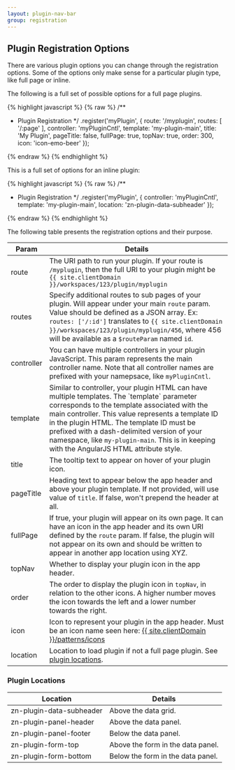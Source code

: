 ```yaml
---
layout: plugin-nav-bar
group: registration
---
```


## Plugin Registration Options

There are various plugin options you can change through the registration options. Some of the options only make sense for a particular plugin type, like full page or inline. 

The following is a full set of possible options for a full page plugins.

{% highlight javascript %}
{% raw %}
/**
 * Plugin Registration
 */
.register('myPlugin', {
    route: '/myplugin',
    routes: [
        '/:page'
    ],
    controller: 'myPluginCntl',
    template: 'my-plugin-main',
    title: 'My Plugin',
    pageTitle: false,
    fullPage: true,
    topNav: true,
    order: 300,
    icon: 'icon-emo-beer'
});

{% endraw %}
{% endhighlight %}

This is a full set of options for an inline plugin: 

{% highlight javascript %}
{% raw %}
/**
 * Plugin Registration
 */
.register('myPlugin', {
    controller: 'myPluginCntl',
    template: 'my-plugin-main',
    location: 'zn-plugin-data-subheader'
});

{% endraw %}
{% endhighlight %}

The following table presents the registration options and their purpose.

<table class="table table-striped table-bordered">
    <thead>
        <tr>
            <th>Param</th>
            <th>Details</th>
        </tr>
    </thead>
    <tbody>
        <tr>
            <td>route</td>
            <td>The URI path to run your plugin. If your route is <code>/myplugin</code>, then the full URI to your plugin might be <code>{{ site.clientDomain }}/workspaces/123/plugin/myplugin</code></td>
        </tr>
        <tr>
            <td>routes</td>
            <td>Specify additional routes to sub pages of your plugin. Will appear under your main <code>route</code> param. Value should be defined as a JSON array. Ex: <code>routes: ['/:id']</code> translates to <code>{{ site.clientDomain }}/workspaces/123/plugin/myplugin/456</code>, where 456 will be available as a <code>$routeParam</code> named <code>id</code>.</td>
        </tr>
        <tr>
            <td>controller</td>
            <td>You can have multiple controllers in your plugin JavaScript. This param represents the main controller name. Note that all controller names are prefixed with your namepsace, like <code>myPluginCntl</code>.</td>
        </tr>
        <tr>
            <td>template</td>
            <td>Similar to controller, your plugin HTML can have multiple templates. The `template` parameter corresponds to the template associated with the main controller. This value represents a template ID in the plugin HTML. The template ID must be prefixed with a dash-delimited version of your namespace, like <code>my-plugin-main</code>. This is in keeping with the AngularJS HTML attribute style.</td>
        </tr>
        <tr>
            <td>title</td>
            <td>The tooltip text to appear on hover of your plugin icon.</td>
        </tr>
        <tr>
            <td>pageTitle</td>
            <td>Heading text to appear below the app header and above your plugin template. If not provided, will use value of <code>title</code>. If false, won't prepend the header at all.</td>
        </tr>
        <tr>
            <td>fullPage</td>
            <td>If true, your plugin will appear on its own page. It can have an icon in the app header and its own URI defined by the <code>route</code> param. If false, the plugin will not appear on its own and should be written to appear in another app location using XYZ.</td>
        </tr>
        <tr>
            <td>topNav</td>
            <td>Whether to display your plugin icon in the app header.</td>
        </tr>
        <tr>
            <td>order</td>
            <td>The order to display the plugin icon in <code>topNav</code>, in relation to the other icons. A higher number moves the icon towards the left and a lower number towards the right.</td>
        </tr>
        <tr>
            <td>icon</td>
            <td>Icon to represent your plugin in the app header. Must be an icon name seen here: <a href="{{ site.clientDomain }}/patterns/icons">{{ site.clientDomain }}/patterns/icons</a></td>
        </tr>
        <tr>
            <td>location</td>
            <td>Location to load plugin if not a full page plugin. See <a href="#locations">plugin locations</a>.</td>
        </tr>
    </tbody>
</table>

### Plugin Locations
<a name="locations"></a>

<table class="table table-striped table-bordered">
    <thead>
        <tr>
            <th>Location</th>
            <th>Details</th>
        </tr>
    </thead>
    <tbody>
        <tr>
            <td>zn-plugin-data-subheader</td>
            <td>Above the data grid.</td>
        </tr>
        <tr>
            <td>zn-plugin-panel-header</td>
            <td>Above the data panel.</td>
        </tr>
        <tr>
            <td>zn-plugin-panel-footer</td>
            <td>Below the data panel.</td>
        </tr>
        <tr>
            <td>zn-plugin-form-top</td>
            <td>Above the form in the data panel.</td>
        </tr>
        <tr>
            <td>zn-plugin-form-bottom</td>
            <td>Below the form in the data panel.</td>
        </tr>
    </tbody>
</table>